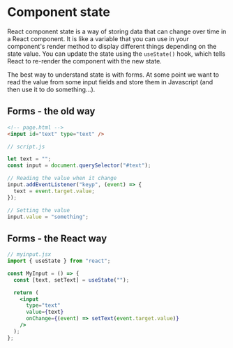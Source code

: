 # Component state

React component state is a way of storing data that can change over time in a React component. It is like a variable that you can use in your component's render method to display different things depending on the state value. You can update the state using the `useState()` hook, which tells React to re-render the component with the new state.

The best way to understand state is with forms. At some point we want to read the value from some input fields and store them in Javascript (and then use it to do something...).

## Forms - the old way

```html
<!-- page.html -->
<input id="text" type="text" />
```

```javascript
// script.js

let text = "";
const input = document.querySelector("#text");

// Reading the value when it change
input.addEventListener("keyp", (event) => {
  text = event.target.value;
});

// Setting the value
input.value = "something";
```

## Forms - the React way

```jsx
// myinput.jsx
import { useState } from "react";

const MyInput = () => {
  const [text, setText] = useState("");

  return (
    <input
      type="text"
      value={text}
      onChange={(event) => setText(event.target.value)}
    />
  );
};
```
